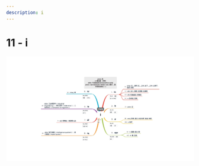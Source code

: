 ```yaml
---
description: i
---
```


# 11 - i



![Image text](https://raw.githubusercontent.com/rulinma/ai-word/master/images/11-i.jpg)


